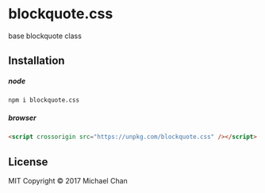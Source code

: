 # blockquote.css
base blockquote class

## Installation
##### node
```
npm i blockquote.css
```

##### browser
```html
<script crossorigin src="https://unpkg.com/blockquote.css" /></script>
```

## License
MIT
Copyright &copy; 2017 Michael Chan
